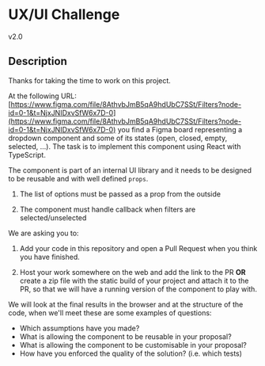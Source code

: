 # UX/UI Challenge

v2.0

## Description

Thanks for taking the time to work on this project.

At the following URL: [https://www.figma.com/file/8AthvbJmB5qA9hdUbC7SSt/Filters?node-id=0-1&t=NjxJNIDxvSfW6x7D-0](https://www.figma.com/file/8AthvbJmB5qA9hdUbC7SSt/Filters?node-id=0-1&t=NjxJNIDxvSfW6x7D-0) you find a Figma board representing a dropdown component and some of its states (open, closed, empty, selected, ...). The task is to implement this component using React with TypeScript.

The component is part of an internal UI library and it needs to be designed to be reusable and with well defined `props`.

1. The list of options must be passed as a prop from the outside

2. The component must handle callback when filters are selected/unselected

We are asking you to:

1. Add your code in this repository and open a Pull Request when you think you have finished.

2. Host your work somewhere on the web and add the link to the PR **OR** create a zip file with the static build of your project and attach it to the PR, so that we will have a running version of the component to play with.

We will look at the final results in the browser and at the structure of the code, when we'll meet these are some examples of questions:

* Which assumptions have you made?
* What is allowing the component to be reusable in your proposal?
* What is allowing the component to be customisable in your proposal?
* How have you enforced the quality of the solution? (i.e. which tests)

